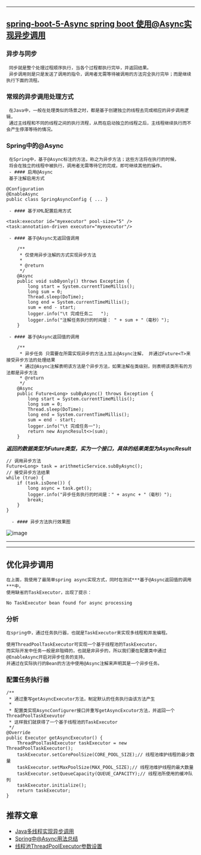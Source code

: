 ----
## [spring-boot-5-Async spring boot 使用@Async实现异步调用](https://github.com/timebusker/spring-boot/tree/master/spring-boot-5-Async/)

### 异步与同步
     同步就是整个处理过程顺序执行，当各个过程都执行完毕，并返回结果。 
     异步调用则是只是发送了调用的指令，调用者无需等待被调用的方法完全执行完毕；而是继续执行下面的流程。
  
### 常规的异步调用处理方式
     在Java中，一般在处理类似的场景之时，都是基于创建独立的线程去完成相应的异步调用逻辑，
	 通过主线程和不同的线程之间的执行流程，从而在启动独立的线程之后，主线程继续执行而不会产生停滞等待的情况。
	
### Spring中的@Async
     在Spring中，基于@Async标注的方法，称之为异步方法；这些方法将在执行的时候，
	 将会在独立的线程中被执行，调用者无需等待它的完成，即可继续其他的操作。
	 - #### 启用@Async 
	 基于注解启用方式
```
@Configuration  
@EnableAsync  
public class SpringAsyncConfig { ... } 
```	 
	 - #### 基于XML配置启用方式
```
<task:executor id="myexecutor" pool-size="5" />
<task:annotation-driven executor="myexecutor"/>
```	 	 
	 - #### 基于@Async无返回值调用
```
	/**
	 * 仅使用异步注解的方式实现异步方法
	 * 
	 * @return
	 */
	@Async
	public void subByonly() throws Exception {
		long start = System.currentTimeMillis();
		long sum = 0;
		Thread.sleep(DoTime);
		long end = System.currentTimeMillis();
		sum = end - start;
		logger.info("\t 完成任务二   ");
		logger.info("注解任务执行的时间是： " + sum + "（毫秒）");
	}
```		 
	 - #### 基于@Async返回值的调用
```
	/**
	 * 异步任务 只需要在所需实现异步的方法上加上@Async注解， 并通过Future<T>来接受异步方法的处理结果
	 * 通过@Async注解表明该方法是个异步方法，如果注解在类级别，则表明该类所有的方法都是异步方法
	 * @return
	 */
	@Async
	public Future<Long> subByAsync() throws Exception {
		long start = System.currentTimeMillis();
		long sum = 0;
		Thread.sleep(DoTime);
		long end = System.currentTimeMillis();
		sum = end - start;
		logger.info("\t 完成任务一");
		return new AsyncResult<>(sum);
	}
```		 
***返回的数据类型为Future类型，实为一个接口，具体的结果类型为AsyncResult***	 
```
// 调用异步方法
Future<Long> task = arithmeticService.subByAsync();
// 接受异步方法结果
while (true) {
	if (task.isDone()) {
		long async = task.get();
		logger.info("异步任务执行的时间是：" + async + "（毫秒）");
		break;
	}
}
```	 
	  - #### 异步方法执行效果图
![image](https://github.com/timebusker/spring-boot/raw/master/static/spring-boot-5-Async/async-test-res.png?raw=true)

---------------------------
---------------------------
## 优化异步调用
    在上面，我使用了最简单spring async实现方式，同时在测试***基于@Async返回值的调用***中，
    使用缺省的TaskExecutor，出现了提示：
```
No TaskExecutor bean found for async processing
```
### 分析
    在spring中，通过任务执行器，也就是TaskExecutor来实现多线程和并发编程。

    使用ThreadPoolTaskExecutor可实现一个基于线程池的TaskExecutor。 
    而实际开发中任务一般是非阻碍的，也就是非异步的，所以我们要在配置类中通过@EnableAsync开启对异步任务的支持，
    并通过在实际执行的Bean的方法中使用@Async注解来声明其是一个异步任务。	 
	 
### 配置任务执行器
```
/**
 * 通过重写getAsyncExecutor方法，制定默认的任务执行由该方法产生
 * 
 * 配置类实现AsyncConfigurer接口并重写getAsyncExcutor方法，并返回一个ThreadPoolTaskExevutor
 * 这样我们就获得了一个基于线程池的TaskExecutor
 */
@Override
public Executor getAsyncExecutor() {
	ThreadPoolTaskExecutor taskExecutor = new ThreadPoolTaskExecutor();
	taskExecutor.setCorePoolSize(CORE_POOL_SIZE);// 线程池维护线程的最少数量
	taskExecutor.setMaxPoolSize(MAX_POOL_SIZE);// 线程池维护线程的最大数量
	taskExecutor.setQueueCapacity(QUEUE_CAPACITY);// 线程池所使用的缓冲队列
	taskExecutor.initialize();
	return taskExecutor;
}
```	 

## 推荐文章
   - [Java多线程实现异步调用](http://blog.csdn.net/lovesomnus/article/details/50838774)
   - [Spring中@Async用法总结](http://blog.csdn.net/blueheart20/article/details/44648667)
   - [线程池ThreadPoolExecutor参数设置](http://blog.csdn.net/zhouhl_cn/article/details/7392607)
	 
	 
	 
	 
	 